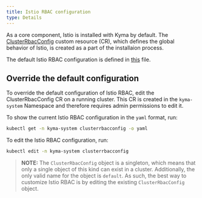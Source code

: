 ```yaml
---
title: Istio RBAC configuration
type: Details
---
```


As a core component, Istio is installed with Kyma by default. The [ClusterRbacConfig](https://istio.io/docs/reference/config/authorization/istio.rbac.v1alpha1/) custom resource (CR), which defines the global behavior of Istio, is created as a part of the installaion process.

The default Istio RBAC configuration is defined in [this](https://github.com/kyma-project/kyma/blob/master/resources/core/charts/istio-rbac/templates/rbac-config.yaml) file. 

## Override the default configuration

To override the default configuration of Istio RBAC, edit the ClusterRbacConfig CR on a running cluster. This CR is created in the `kyma-system` Namespace and therefore requires admin permissions to edit it. 

To show the current Istio RBAC configuration in the `yaml` format, run: 
```bash
kubectl get -n kyma-system clusterrbacconfig -o yaml
```

To edit the Istio RBAC configuration, run: 
```bash
kubectl edit -n kyma-system clusterrbacconfig
```

> **NOTE:** The `ClusterRbacConfig` object is a singleton, which means that only a single object of this kind can exist in a cluster. Additionally, the only valid name for the object is `default`. As such, the best way to customize Istio RBAC is by editing the existing `ClusterRbacConfig` object. 
